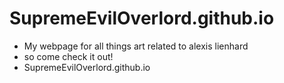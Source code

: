 # SupremeEvilOverlord.github.io
+ My webpage for all things art related to alexis lienhard
+ so come check it out!
+ SupremeEvilOverlord.github.io
